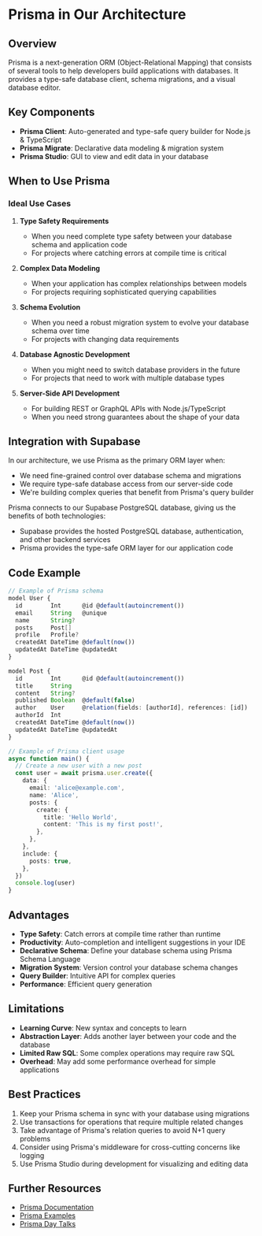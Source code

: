 # Prisma in Our Architecture

## Overview

Prisma is a next-generation ORM (Object-Relational Mapping) that consists of several tools to help developers build applications with databases. It provides a type-safe database client, schema migrations, and a visual database editor.

## Key Components

- **Prisma Client**: Auto-generated and type-safe query builder for Node.js & TypeScript
- **Prisma Migrate**: Declarative data modeling & migration system
- **Prisma Studio**: GUI to view and edit data in your database

## When to Use Prisma

### Ideal Use Cases

1. **Type Safety Requirements**
   - When you need complete type safety between your database schema and application code
   - For projects where catching errors at compile time is critical

2. **Complex Data Modeling**
   - When your application has complex relationships between models
   - For projects requiring sophisticated querying capabilities

3. **Schema Evolution**
   - When you need a robust migration system to evolve your database schema over time
   - For projects with changing data requirements

4. **Database Agnostic Development**
   - When you might need to switch database providers in the future
   - For projects that need to work with multiple database types

5. **Server-Side API Development**
   - For building REST or GraphQL APIs with Node.js/TypeScript
   - When you need strong guarantees about the shape of your data

## Integration with Supabase

In our architecture, we use Prisma as the primary ORM layer when:

- We need fine-grained control over database schema and migrations
- We require type-safe database access from our server-side code
- We're building complex queries that benefit from Prisma's query builder

Prisma connects to our Supabase PostgreSQL database, giving us the benefits of both technologies:
- Supabase provides the hosted PostgreSQL database, authentication, and other backend services
- Prisma provides the type-safe ORM layer for our application code

## Code Example

```typescript
// Example of Prisma schema
model User {
  id        Int      @id @default(autoincrement())
  email     String   @unique
  name      String?
  posts     Post[]
  profile   Profile?
  createdAt DateTime @default(now())
  updatedAt DateTime @updatedAt
}

model Post {
  id        Int      @id @default(autoincrement())
  title     String
  content   String?
  published Boolean  @default(false)
  author    User     @relation(fields: [authorId], references: [id])
  authorId  Int
  createdAt DateTime @default(now())
  updatedAt DateTime @updatedAt
}

// Example of Prisma client usage
async function main() {
  // Create a new user with a new post
  const user = await prisma.user.create({
    data: {
      email: 'alice@example.com',
      name: 'Alice',
      posts: {
        create: {
          title: 'Hello World',
          content: 'This is my first post!',
        },
      },
    },
    include: {
      posts: true,
    },
  })
  console.log(user)
}
```

## Advantages

- **Type Safety**: Catch errors at compile time rather than runtime
- **Productivity**: Auto-completion and intelligent suggestions in your IDE
- **Declarative Schema**: Define your database schema using Prisma Schema Language
- **Migration System**: Version control your database schema changes
- **Query Builder**: Intuitive API for complex queries
- **Performance**: Efficient query generation

## Limitations

- **Learning Curve**: New syntax and concepts to learn
- **Abstraction Layer**: Adds another layer between your code and the database
- **Limited Raw SQL**: Some complex operations may require raw SQL
- **Overhead**: May add some performance overhead for simple applications

## Best Practices

1. Keep your Prisma schema in sync with your database using migrations
2. Use transactions for operations that require multiple related changes
3. Take advantage of Prisma's relation queries to avoid N+1 query problems
4. Consider using Prisma's middleware for cross-cutting concerns like logging
5. Use Prisma Studio during development for visualizing and editing data

## Further Resources

- [Prisma Documentation](https://www.prisma.io/docs/)
- [Prisma Examples](https://github.com/prisma/prisma-examples)
- [Prisma Day Talks](https://www.prisma.io/day)